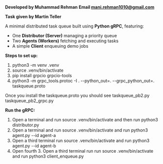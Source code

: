 **Developed by Muhammad Rehman**
**Email mani.rehman1010@gmail.com**

**Task given by Martin Teller**

A minimal distributed task queue built using **Python gRPC**, featuring:
- One **Distributor (Server)** managing a priority queue  
- Two **Agents (Workers)** fetching and executing tasks  
- A simple **Client** enqueuing demo jobs  


**Steps to set up:**
1. python3 -m venv .venv
2. source .venv/bin/activate
3. pip install grpcio grpcio-tools
4. python3 -m grpc_tools.protoc -I . --python_out=. --grpc_python_out=. taskqueue.proto

Once you install the taskqueue.proto you should see
taskqueue_pb2.py
taskqueue_pb2_grpc.py

**Run the gRPC:**

1. Open a terminal and run source .venv/bin/activate 
and then run python3 distributor.py
2. Open a terminal and run source .venv/bin/activate and run python3 agent.py --id agent-a
3. Open a third terminal run source .venv/bin/activate and run python3 agent.py --id agent-b
4. Open fourth 3. Open a third terminal run run source .venv/bin/activate and run python3 client_enqueue.py